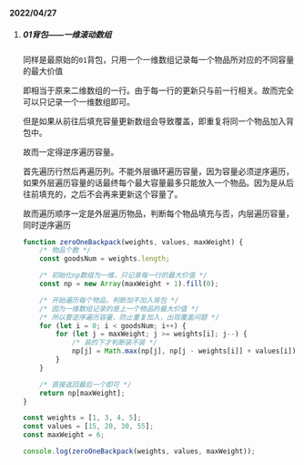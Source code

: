 #### 2022/04/27

1. ##### 01背包——一维滚动数组

   同样是最原始的`01`背包，只用一个一维数组记录每一个物品所对应的不同容量的最大价值

   即相当于原来二维数组的一行。由于每一行的更新只与前一行相关。故而完全可以只记录一个一维数组即可。

   但是如果从前往后填充容量更新数组会导致覆盖，即重复将同一个物品加入背包中。

   故而一定得逆序遍历容量。

   首先遍历行然后再遍历列。不能外层循环遍历容量，因为容量必须逆序遍历，如果外层遍历容量的话最终每个最大容量最多只能放入一个物品。因为是从后往前填充的，之后不会再来更新这个容量了。

   故而遍历顺序一定是外层遍历物品，判断每个物品填充与否，内层遍历容量，同时逆序遍历

   ```js
   function zeroOneBackpack(weights, values, maxWeight) {
       /* 物品个数 */
       const goodsNum = weights.length;
   
       /* 初始化np数组为一维，只记录每一行的最大价值 */
       const np = new Array(maxWeight + 1).fill(0);
   
       /* 开始遍历每个物品，判断加不加入背包 */
       /* 因为一维数组记录的是上一个物品的最大价值 */
       /* 所以要逆序遍历容量，防止重复加入，出现覆盖问题 */
       for (let i = 0; i < goodsNum; i++) {
           for (let j = maxWeight; j >= weights[i]; j--) {
               /* 装的下才判断装不装 */
               np[j] = Math.max(np[j], np[j - weights[i]] + values[i]);
           }
       }
   
       /* 直接返回最后一个即可 */
       return np[maxWeight];
   }
   
   const weights = [1, 3, 4, 5];
   const values = [15, 20, 30, 55];
   const maxWeight = 6;
   
   console.log(zeroOneBackpack(weights, values, maxWeight));
   ```

   